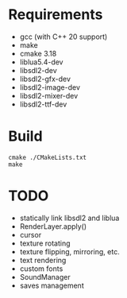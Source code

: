 # Requirements
- gcc (with C++ 20 support)
- make
- cmake 3.18
- liblua5.4-dev
- libsdl2-dev
- libsdl2-gfx-dev
- libsdl2-image-dev
- libsdl2-mixer-dev
- libsdl2-ttf-dev

# Build
```shell
cmake ./CMakeLists.txt
make
```

# TODO
- statically link libsdl2 and liblua
- RenderLayer.apply()
- cursor
- texture rotating
- texture flipping, mirroring, etc.
- text rendering
- custom fonts
- SoundManager
- saves management
